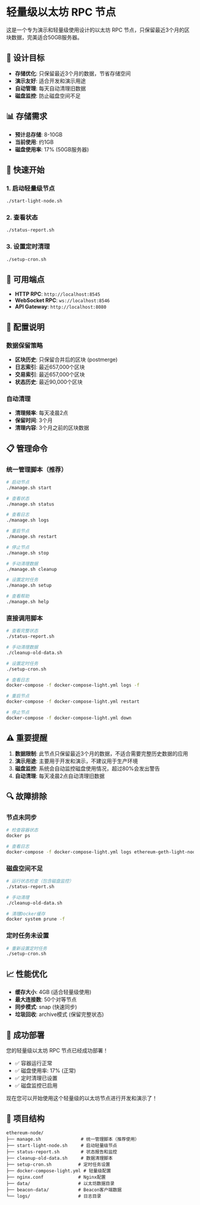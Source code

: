 # 轻量级以太坊 RPC 节点

这是一个专为演示和轻量级使用设计的以太坊 RPC 节点，只保留最近3个月的区块数据，完美适合50GB服务器。

## 🎯 设计目标

- **存储优化**: 只保留最近3个月的数据，节省存储空间
- **演示友好**: 适合开发和演示用途
- **自动管理**: 每天自动清理旧数据
- **磁盘监控**: 防止磁盘空间不足

## 📊 存储需求

- **预计总存储**: 8-10GB
- **当前使用**: 约1GB
- **磁盘使用率**: 17% (50GB服务器)

## 🚀 快速开始

### 1. 启动轻量级节点

```bash
./start-light-node.sh
```

### 2. 查看状态

```bash
./status-report.sh
```

### 3. 设置定时清理

```bash
./setup-cron.sh
```

## 📡 可用端点

- **HTTP RPC**: `http://localhost:8545`
- **WebSocket RPC**: `ws://localhost:8546`
- **API Gateway**: `http://localhost:8080`

## 🔧 配置说明

### 数据保留策略

- **区块历史**: 只保留合并后的区块 (postmerge)
- **日志索引**: 最近657,000个区块
- **交易索引**: 最近657,000个区块
- **状态历史**: 最近90,000个区块

### 自动清理

- **清理频率**: 每天凌晨2点
- **保留时间**: 3个月
- **清理内容**: 3个月之前的区块数据

## 📋 管理命令

### 统一管理脚本（推荐）
```bash
# 启动节点
./manage.sh start

# 查看状态
./manage.sh status

# 查看日志
./manage.sh logs

# 重启节点
./manage.sh restart

# 停止节点
./manage.sh stop

# 手动清理数据
./manage.sh cleanup

# 设置定时任务
./manage.sh setup

# 查看帮助
./manage.sh help
```

### 直接调用脚本
```bash
# 查看完整状态
./status-report.sh

# 手动清理数据
./cleanup-old-data.sh

# 设置定时任务
./setup-cron.sh

# 查看日志
docker-compose -f docker-compose-light.yml logs -f

# 重启节点
docker-compose -f docker-compose-light.yml restart

# 停止节点
docker-compose -f docker-compose-light.yml down
```

## ⚠️ 重要提醒

1. **数据限制**: 此节点只保留最近3个月的数据，不适合需要完整历史数据的应用
2. **演示用途**: 主要用于开发和演示，不建议用于生产环境
3. **磁盘监控**: 系统会自动监控磁盘使用情况，超过80%会发出警告
4. **自动清理**: 每天凌晨2点自动清理旧数据

## 🔍 故障排除

### 节点未同步
```bash
# 检查容器状态
docker ps

# 查看日志
docker-compose -f docker-compose-light.yml logs ethereum-geth-light-node
```

### 磁盘空间不足
```bash
# 运行状态检查（包含磁盘监控）
./status-report.sh

# 手动清理
./cleanup-old-data.sh

# 清理Docker缓存
docker system prune -f
```

### 定时任务未设置
```bash
# 重新设置定时任务
./setup-cron.sh
```

## 📈 性能优化

- **缓存大小**: 4GB (适合轻量级使用)
- **最大连接数**: 50个对等节点
- **同步模式**: snap (快速同步)
- **垃圾回收**: archive模式 (保留完整状态)

## 🎉 成功部署

您的轻量级以太坊 RPC 节点已经成功部署！

- ✅ 容器运行正常
- ✅ 磁盘使用率: 17% (正常)
- ✅ 定时清理已设置
- ✅ 磁盘监控已启用

现在您可以开始使用这个轻量级的以太坊节点进行开发和演示了！

## 📁 项目结构

```
ethereum-node/
├── manage.sh               # 统一管理脚本（推荐使用）
├── start-light-node.sh     # 启动轻量级节点
├── status-report.sh        # 状态报告和监控
├── cleanup-old-data.sh     # 数据清理脚本
├── setup-cron.sh          # 定时任务设置
├── docker-compose-light.yml # 轻量级配置
├── nginx.conf             # Nginx配置
├── data/                  # 以太坊数据目录
├── beacon-data/           # Beacon客户端数据
└── logs/                  # 日志目录
``` 